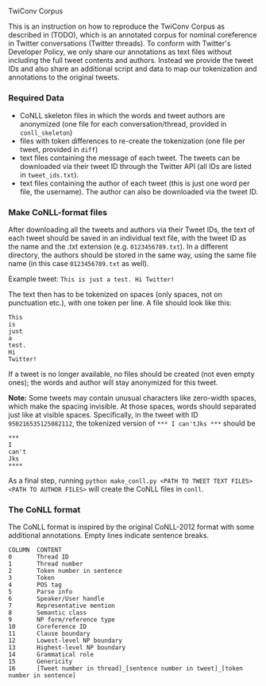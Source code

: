 ## 
TwiConv Corpus

This is an instruction on how to reproduce the TwiConv Corpus as described in (TODO), which is an annotated corpus for nominal coreference in Twitter conversations (Twitter threads). To conform with Twitter's Developer Policy, we only share our annotations as text files without including the full tweet contents and authors. Instead we provide the tweet IDs and also share an additional script and data to map our tokenization and annotations to the original tweets.

### Required Data
- CoNLL skeleton files in which the words and tweet authors are anonymized (one file for each conversation/thread, provided in ``conll_skeleton``)
- files with token differences to re-create the tokenization (one file per tweet, provided in ``diff``)
- text files containing the message of each tweet. The tweets can be downloaded via their tweet ID through the Twitter API (all IDs are listed in ``tweet_ids.txt``).
- text files containing the author of each tweet (this is just one word per file, the username). The author can also be downloaded via the tweet ID.

### Make CoNLL-format files

After downloading all the tweets and authors via their Tweet IDs, the text of each tweet should be saved in an individual text file, with the tweet ID as the name and the .txt extension (e.g. ``0123456789.txt``). In a different directory, the authors should be stored in the same way, using the same file name (in this case ``0123456789.txt`` as well).

 Example tweet: ``This is just a test. Hi Twitter!``

The text then has to be tokenized on spaces (only spaces, not on punctuation etc.), with one token per line. A file should look like this:

 ```
 This
 is
 just
 a
 test.
 Hi
 Twitter!
 ```

If a tweet is no longer available, no files should be created (not even empty ones); the words and author will stay anonymized for this tweet.

**Note:** Some tweets may contain unusual characters like zero-width spaces, which make the spacing invisible. At those spaces, words should separated just like at visible spaces.
Specifically, in the tweet with ID ``950216535125082112``, the tokenized version of ``*** I can'tJks ***`` should be

```
***
I
can't
Jks
****
```

As a final step, running ``python make_conll.py <PATH TO TWEET TEXT FILES> <PATH TO AUTHOR FILES>`` will create the CoNLL files in ``conll``.


### The CoNLL format

The CoNLL format is inspired by the original CoNLL-2012 format with some additional annotations.
Empty lines indicate sentence breaks.

```
COLUMN	CONTENT
0 		Thread ID
1 		Thread number
2 		Token number in sentence
3 		Token
4 		POS tag
5 		Parse info
6 		Speaker/User handle
7 		Representative mention
8 		Semantic class
9 		NP form/reference type
10		Coreference ID
11		Clause boundary
12		Lowest-level NP boundary
13		Highest-level NP boundary
14		Grammatical role
15		Genericity
16		[Tweet number in thread]_[sentence number in tweet]_[token number in sentence]
```
